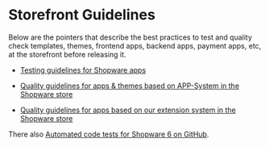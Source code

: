 #  Storefront Guidelines

Below are the pointers that describe the best practices to test and quality check templates, themes, frontend apps, backend apps, payment apps, etc, at the storefront before releasing it.

* [Testing guidelines for Shopware apps](https://docs.shopware.com/en/account-en/manufacturer-area/testing-guidelines?preview=08030c543d144ecedd076bceb6f32693d3b352212da713c76243afc727b04038)

* [Quality guidelines for apps & themes based on APP-System in the Shopware store](https://docs.shopware.com/en/account-en/manufacturer-area/quality-guidelines-for-extensions-in-the-shopware-store-based-on-our-app-system?category=account-en/manufacturer-area)

* [Quality guidelines for apps based on our extension system in the Shopware store](https://docs.shopware.com/en/account-en/manufacturer-area/quality-guidelines-for-extensions-in-the-shopware-store-based-on-our-extension-system?category=account-en/manufacturer-area)

There also [Automated code tests for Shopware 6 on GitHub](https://github.com/shopware/platform/tree/trunk/src/Administration/Resources).
